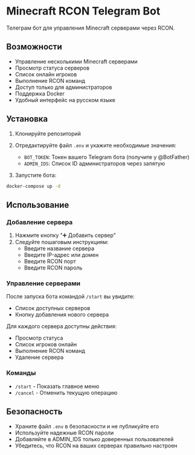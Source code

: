 # Minecraft RCON Telegram Bot

Телеграм бот для управления Minecraft серверами через RCON.

## Возможности

- Управление несколькими Minecraft серверами
- Просмотр статуса серверов
- Список онлайн игроков
- Выполнение RCON команд
- Доступ только для администраторов
- Поддержка Docker
- Удобный интерфейс на русском языке

## Установка

1. Клонируйте репозиторий
2. Отредактируйте файл `.env` и укажите необходимые значения:
   - `BOT_TOKEN`: Токен вашего Telegram бота (получите у @BotFather)
   - `ADMIN_IDS`: Список ID администраторов через запятую

3. Запустите бота:
```bash
docker-compose up -d
```

## Использование

### Добавление сервера
1. Нажмите кнопку "➕ Добавить сервер"
2. Следуйте пошаговым инструкциям:
   - Введите название сервера
   - Введите IP-адрес или домен
   - Введите RCON порт
   - Введите RCON пароль

### Управление серверами
После запуска бота командой `/start` вы увидите:
- Список доступных серверов
- Кнопку добавления нового сервера

Для каждого сервера доступны действия:
- Просмотр статуса
- Список игроков онлайн
- Выполнение RCON команд
- Удаление сервера

### Команды
- `/start` - Показать главное меню
- `/cancel` - Отменить текущую операцию

## Безопасность

- Храните файл `.env` в безопасности и не публикуйте его
- Используйте надежные RCON пароли
- Добавляйте в ADMIN_IDS только доверенных пользователей
- Убедитесь, что RCON на ваших серверах правильно настроен 
